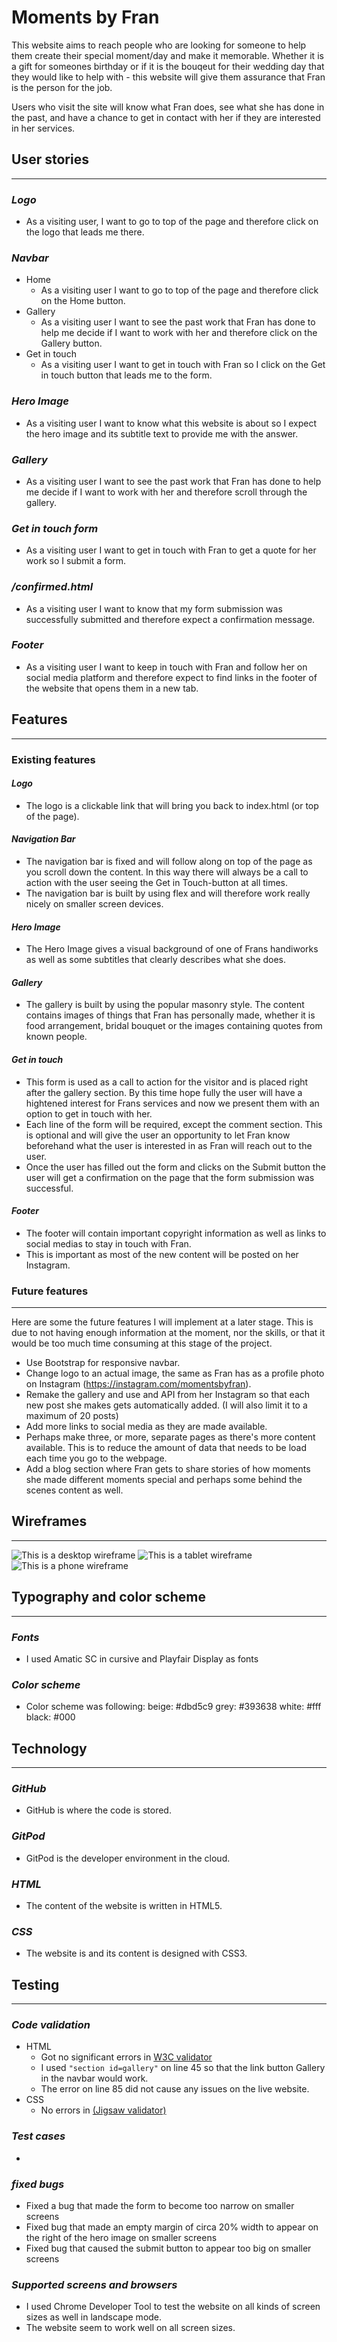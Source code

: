 # Moments by Fran

This website aims to reach people who are looking for someone to help them create their special moment/day and make it memorable. 
Whether it is a gift for someones birthday or if it is the bouqeut for their wedding day that they would like to help with - this website will give them assurance that Fran is the person for the job.

Users who visit the site will know what Fran does, see what she has done in the past, and have a chance to get in contact with her if they are interested in her services.

## User stories
<hr>

### _Logo_
- As a visiting user, I want to go to top of the page and therefore click on the logo that leads me there.

### _Navbar_
- Home
  - As a visiting user I want to go to top of the page and therefore click on the Home button.
- Gallery
  - As a visiting user I want to see the past work that Fran has done to help me decide if I want to work with her and therefore click on the Gallery button.
- Get in touch
  - As a visiting user I want to get in touch with Fran so I click on the Get in touch button that leads me to the form.

### _Hero Image_
- As a visiting user I want to know what this website is about so I expect the hero image and its subtitle text to provide me with the answer.

### _Gallery_
- As a visiting user I want to see the past work that Fran has done to help me decide if I want to work with her and therefore scroll through the gallery.

### _Get in touch form_
- As a visiting user I want to get in touch with Fran to get a quote for her work so I submit a form.

### _/confirmed.html_
- As a visiting user I want to know that my form submission was successfully submitted and therefore expect a confirmation message.

### _Footer_
- As a visiting user I want to keep in touch with Fran and follow her on social media platform and therefore expect to find links in the footer of the website that opens them in a new tab.

## Features
<hr>

### __Existing features__

#### _Logo_
- The logo is a clickable link that will bring you back to index.html (or top of the page).

#### _Navigation Bar_
- The navigation bar is fixed and will follow along on top of the page as you scroll down the content. In this way there will always be a call to action with the user seeing the Get in Touch-button at all times.
- The navigation bar is built by using flex and will therefore work really nicely on smaller screen devices.

#### _Hero Image_
- The Hero Image gives a visual background of one of Frans handiworks as well as some subtitles that clearly describes what she does.

#### _Gallery_
- The gallery is built by using the popular masonry style. The content contains images of things that Fran has personally made, whether it is food arrangement, bridal bouquet or the images containing quotes from known people.

#### _Get in touch_
- This form is used as a call to action for the visitor and is placed right after the gallery section. By this time hope fully the user will have a hightened interest for Frans services and now we present them with an option to get in touch with her.
- Each line of the form will be required, except the comment section. This is optional and will give the user an opportunity to let Fran know beforehand what the user is interested in as Fran will reach out to the user.
- Once the user has filled out the form and clicks on the Submit button the user will get a confirmation on the page that the form submission was successful.

#### _Footer_
- The footer will contain important copyright information as well as links to social medias to stay in touch with Fran.
- This is important as most of the new content will be posted on her Instagram.

### __Future features__
<hr>

Here are some the future features I will implement at a later stage. This is due to not having enough information at the moment, nor the skills, or that it would be too much time consuming at this stage of the project.

- Use Bootstrap for responsive navbar.
- Change logo to an actual image, the same as Fran has as a profile photo on Instagram (https://instagram.com/momentsbyfran).
- Remake the gallery and use and API from her Instagram so that each new post she makes gets automatically added. (I will also limit it to a maximum of 20 posts)
- Add more links to social media as they are made available.
- Perhaps make three, or more, separate pages as there's more content available. This is to reduce the amount of data that needs to be load each time you go to the webpage.
- Add a blog section where Fran gets to share stories of how moments she made different moments special and perhaps some behind the scenes content as well.

## Wireframes
<hr>

![This is a desktop wireframe](docs/Milestone%20project%201.png)
![This is a tablet wireframe](docs/Milestone%20project%201%20tablet.png)
![This is a phone wireframe](docs/Milestone%20project%201%20phone.png)

## Typography and color scheme
<hr>

### _Fonts_
- I used Amatic SC in cursive and Playfair Display as fonts

### _Color scheme_
- Color scheme was following: beige: #dbd5c9 grey: #393638 white: #fff black: #000

## Technology
<hr>

### _GitHub_
 - GitHub is where the code is stored.

### _GitPod_
- GitPod is the developer environment in the cloud.

### _HTML_
- The content of the website is written in HTML5.

### _CSS_
- The website is and its content is designed with CSS3.

## Testing
<hr>

### _Code validation_
- HTML
  - Got no significant errors in [W3C validator](https://validator.w3.org/nu/?showsource=yes&doc=https%3A%2F%2F8000-pakkone-milestoneprojec-e6o30ic3ynb.ws-eu38.gitpod.io%2F)
  - I used `"section id=gallery"` on line 45 so that the link button Gallery in the navbar would work.
  - The error on line 85 did not cause any issues on the live website.
- CSS
  - No errors in [(Jigsaw validator)](https://jigsaw.w3.org/css-validator/validator?uri=https%3A%2F%2F8000-pakkone-milestoneprojec-e6o30ic3ynb.ws-eu38.gitpod.io%2F&profile=css3svg&usermedium=all&warning=1&vextwarning=&lang=sv)

### _Test cases_
- 

### _fixed bugs_
- Fixed a bug that made the form to become too narrow on smaller screens
- Fixed bug that made an empty margin of circa 20% width to appear on the right of the hero image on smaller screens
- Fixed bug that caused the submit button to appear too big on smaller screens

### _Supported screens and browsers_
- I used Chrome Developer Tool to test the website on all kinds of screen sizes as well in landscape mode.
- The website seem to work well on all screen sizes.
